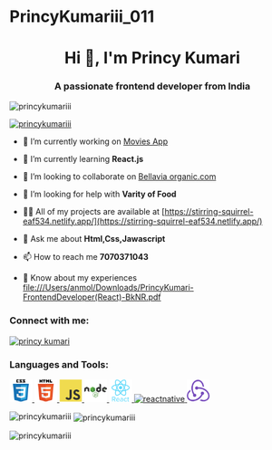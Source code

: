 # PrincyKumariii_011<h1 align="center">Hi 👋, I'm Princy Kumari</h1>
<h3 align="center">A passionate frontend developer from India</h3>

<p align="left"> <img src="https://komarev.com/ghpvc/?username=princykumariii&label=Profile%20views&color=0e75b6&style=flat" alt="princykumariii" /> </p>

<p align="left"> <a href="https://github.com/ryo-ma/github-profile-trophy"><img src="https://github-profile-trophy.vercel.app/?username=princykumariii" alt="princykumariii" /></a> </p>

- 🔭 I’m currently working on [Movies App](https://voluble-pika-cd6edb/overviewhttps://app.netlify.com)

- 🌱 I’m currently learning **React.js**

- 👯 I’m looking to collaborate on [Bellavia organic.com](https://neon-figolla-8393de.netlify.app/)

- 🤝 I’m looking for help with **Varity of Food**

- 👨‍💻 All of my projects are available at [https://stirring-squirrel-eaf534.netlify.app/](https://stirring-squirrel-eaf534.netlify.app/)

- 💬 Ask me about **Html,Css,Jawascript**

- 📫 How to reach me **7070371043**

- 📄 Know about my experiences [file:///Users/anmol/Downloads/PrincyKumari-FrontendDeveloper(React)-BkNR.pdf](file:///Users/anmol/Downloads/PrincyKumari-FrontendDeveloper(React)-BkNR.pdf)

<h3 align="left">Connect with me:</h3>
<p align="left">
<a href="https://linkedin.com/in/princy kumari" target="blank"><img align="center" src="https://raw.githubusercontent.com/rahuldkjain/github-profile-readme-generator/master/src/images/icons/Social/linked-in-alt.svg" alt="princy kumari" height="30" width="40" /></a>
</p>

<h3 align="left">Languages and Tools:</h3>
<p align="left"> <a href="https://www.w3schools.com/css/" target="_blank" rel="noreferrer"> <img src="https://raw.githubusercontent.com/devicons/devicon/master/icons/css3/css3-original-wordmark.svg" alt="css3" width="40" height="40"/> </a> <a href="https://www.w3.org/html/" target="_blank" rel="noreferrer"> <img src="https://raw.githubusercontent.com/devicons/devicon/master/icons/html5/html5-original-wordmark.svg" alt="html5" width="40" height="40"/> </a> <a href="https://developer.mozilla.org/en-US/docs/Web/JavaScript" target="_blank" rel="noreferrer"> <img src="https://raw.githubusercontent.com/devicons/devicon/master/icons/javascript/javascript-original.svg" alt="javascript" width="40" height="40"/> </a> <a href="https://nodejs.org" target="_blank" rel="noreferrer"> <img src="https://raw.githubusercontent.com/devicons/devicon/master/icons/nodejs/nodejs-original-wordmark.svg" alt="nodejs" width="40" height="40"/> </a> <a href="https://reactjs.org/" target="_blank" rel="noreferrer"> <img src="https://raw.githubusercontent.com/devicons/devicon/master/icons/react/react-original-wordmark.svg" alt="react" width="40" height="40"/> </a> <a href="https://reactnative.dev/" target="_blank" rel="noreferrer"> <img src="https://reactnative.dev/img/header_logo.svg" alt="reactnative" width="40" height="40"/> </a> <a href="https://redux.js.org" target="_blank" rel="noreferrer"> <img src="https://raw.githubusercontent.com/devicons/devicon/master/icons/redux/redux-original.svg" alt="redux" width="40" height="40"/> </a> </p>

<p><img align="left" src="https://github-readme-stats.vercel.app/api/top-langs?username=princykumariii&show_icons=true&locale=en&layout=compact" alt="princykumariii" /></p>

<p>&nbsp;<img align="center" src="https://github-readme-stats.vercel.app/api?username=princykumariii&show_icons=true&locale=en" alt="princykumariii" /></p>

<p><img align="center" src="https://github-readme-streak-stats.herokuapp.com/?user=princykumariii&" alt="princykumariii" /></p>
